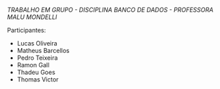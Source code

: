 *TRABALHO EM GRUPO - DISCIPLINA BANCO DE DADOS - PROFESSORA MALU MONDELLI*

  Participantes:
  - Lucas Oliveira
  - Matheus Barcellos
  - Pedro Teixeira
  - Ramon Gall
  - Thadeu Goes
  - Thomas Victor
